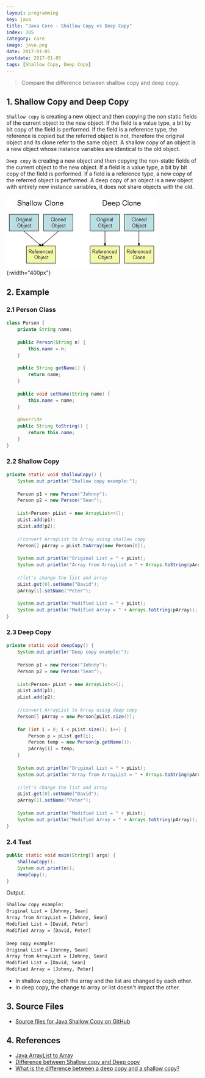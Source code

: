 ```yaml
---
layout: programming
key: java
title: "Java Core - Shallow Copy vs Deep Copy"
index: 205
category: core
image: java.png
date: 2017-01-05
postdate: 2017-01-05
tags: [Shallow Copy, Deep Copy]
---
```


> Compare the difference between shallow copy and deep copy.

## 1. Shallow Copy and Deep Copy
`Shallow copy` is creating a new object and then copying the non static fields of the current object to the new object. If the field is a value type, a bit by bit copy of the field is performed. If the field is a reference type, the reference is copied but the referred object is not, therefore the original object and its clone refer to the same object. A shallow copy of an object is a new object whose instance variables are identical to the old object.

`Deep copy` is creating a new object and then copying the non-static fields of the current object to the new object. If a field is a value type, a bit by bit copy of the field is performed. If a field is a reference type, a new copy of the referred object is performed. A deep copy of an object is a new object with entirely new instance variables, it does not share objects with the old.

![image](/public/programming/java-core-shallow-copy-vs-deep-copy/object_clone.jpg){:width="400px"}  

## 2. Example
### 2.1 Person Class
```java
class Person {
    private String name;

    public Person(String n) {
        this.name = n;
    }

    public String getName() {
        return name;
    }

    public void setName(String name) {
        this.name = name;
    }

    @Override
    public String toString() {
        return this.name;
    }
}
```
### 2.2 Shallow Copy
```java
private static void shallowCopy() {
    System.out.println("Shallow copy example:");

    Person p1 = new Person("Johnny");
    Person p2 = new Person("Sean");

    List<Person> pList = new ArrayList<>();
    pList.add(p1);
    pList.add(p2);

    //convert ArrayList to Array using shallow copy
    Person[] pArray = pList.toArray(new Person[0]);

    System.out.println("Original List = " + pList);
    System.out.println("Array from ArrayList = " + Arrays.toString(pArray));

    //let's change the list and array
    pList.get(0).setName("David");
    pArray[1].setName("Peter");

    System.out.println("Modified List = " + pList);
    System.out.println("Modified Array = " + Arrays.toString(pArray));
}
```
### 2.3 Deep Copy
```java
private static void deepCopy() {
    System.out.println("Deep copy example:");

    Person p1 = new Person("Johnny");
    Person p2 = new Person("Sean");

    List<Person> pList = new ArrayList<>();
    pList.add(p1);
    pList.add(p2);

    //convert ArrayList to Array using deep copy
    Person[] pArray = new Person[pList.size()];

    for (int i = 0; i < pList.size(); i++) {
        Person p = pList.get(i);
        Person temp = new Person(p.getName());
        pArray[i] = temp;
    }

    System.out.println("Original List = " + pList);
    System.out.println("Array from ArrayList = " + Arrays.toString(pArray));

    //let's change the list and array
    pList.get(0).setName("David");
    pArray[1].setName("Peter");

    System.out.println("Modified List = " + pList);
    System.out.println("Modified Array = " + Arrays.toString(pArray));
}
```

### 2.4 Test
```java
public static void main(String[] args) {
    shallowCopy();
    System.out.println();
    deepCopy();
}
```
Output.
```sh
Shallow copy example:
Original List = [Johnny, Sean]
Array from ArrayList = [Johnny, Sean]
Modified List = [David, Peter]
Modified Array = [David, Peter]

Deep copy example:
Original List = [Johnny, Sean]
Array from ArrayList = [Johnny, Sean]
Modified List = [David, Sean]
Modified Array = [Johnny, Peter]
```
* In shallow copy, both the array and the list are changed by each other.
* In deep copy, the change to array or list doesn't impact the other.

## 3. Source Files
* [Source files for Java Shallow Copy on GitHub](https://github.com/jojozhuang/java-programming/tree/master/java-shallow-copy)

## 4. References
* [Java ArrayList to Array](https://www.journaldev.com/760/java-arraylist-to-array)
* [Difference between Shallow copy and Deep copy](http://net-informations.com/faq/net/shallow-deep-copy.htm)
* [What is the difference between a deep copy and a shallow copy?](https://stackoverflow.com/questions/184710/what-is-the-difference-between-a-deep-copy-and-a-shallow-copy)

